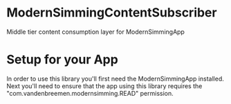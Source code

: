 # ModernSimmingContentSubscriber
Middle tier content consumption layer for ModernSimmingApp

# Setup for your App
In order to use this library you'll first need the ModernSimmingApp installed.  Next you'll need to ensure that the app using this library requires the "com.vandenbreemen.modernsimming.READ" permission.